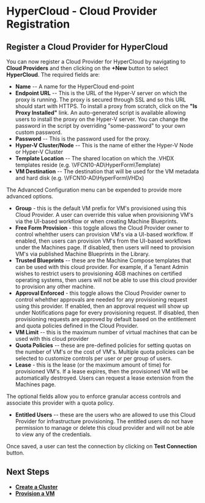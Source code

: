 <figure>
<img src="http://www.hypergrid.com/wp-content/themes/hypergrid/img/logo.png" alt="" />
</figure>

HyperCloud - Cloud Provider Registration
===========================

##   Register a Cloud Provider for HyperCloud

You can now register a Cloud Provider for HyperCloud by navigating to **Cloud Providers** and then clicking on the **+New** button to select **HyperCloud**. The required fields are:
-   **Name** -- A name for the HyperCloud end-point
-   **Endpoint URL** -- This is the URL of the Hyper-V server on which the proxy is running. The proxy is secured through SSL and so this URL should start with HTTPS. To install a proxy from scratch, click on the **"Is Proxy Installed"** link. An auto-generated script is available allowing users to install the proxy on the Hyper-V server. You can change the password in the script by overriding "some-password" to your own custom password.
-   **Password** -- This is the password used for the proxy.
-   **Hyper-V Cluster/Node** -- This is the name of either the Hyper-V Node or Hyper-V Cluster
-   **Template Location** -- The shared location on which the .VHDX templates reside (e.g. \\VFCN10-AD\HyperForm\Template\)
-   **VM Destination** -- The destination that will be used for the VM metadata and hard disk (e.g. \\VFCN10-AD\HyperForm\VHDx\)


The Advanced Configuration menu can be expended to provide more advanced options.
-   **Group** - this is the default VM prefix for VM's provisioned using this Cloud Provider. A user can override this value when provisioning VM's via the UI-based workflow or when creating Machine Blueprints.
-   **Free Form Provision** - this toggle allows the Cloud Provider owner to control whehther users can provision VM's via a UI-based workflow. If enabled, then users can provision VM's from the UI-based workflows under the Machines page. If disabled, then users will need to provision VM's via published Machine Blueprints in the Library.
-   **Trusted Blueprints** -- these are the Machine Compose templates that can be used with this cloud provider. For example, if a Tenant Admin wishes to restrict users to provisioning 4GB machines on certified operating systems, then users will not be able to use this cloud provider to provision any other machine.
-   **Approval Enforced** - this toggle allows the Cloud Provider owner to control whehther approvals are needed for any provisioning request using this provider. If enabled, then an approval request will show up under Notifications page for every provisioning request. If disabled, then provisioning requests are approved by default based on the entitlement and quota policies defined in the Cloud Provider.
-   **VM Limit** -- this is the maximum number of virtual machines that can be used with this cloud provider
-   **Quota Policies** -- these are pre-defined policies for setting quotas on the number of VM's or the cost of VM's. Multiple quota policies can be selected to customize controls per user or per group of users.
-   **Lease** - this is the lease (or the maximum amount of time) for provisioned VM's. If a lease expires, then the provisioned VM will be automatically destroyed. Users can request a lease extension from the Machines page.

The optional fields allow you to enforce granular access controls and associate this provider with a quota policy.
-   **Entitled Users** -- these are the users who are allowed to use this Cloud Provider for infrastructure provisioning. The entitled users do not have permission to manage or delete this cloud provider and will not be able to view any of the credentials.

Once saved, a user can test the connection by clicking on **Test Connection** button.

##   Next Steps

-   [**Create a Cluster**](https://github.com/hypergrid-inc/documentation/tree/master/clusters)
-   [**Provision a VM**](https://github.com/hypergrid-inc/documentation/tree/master/virtual-machines)

